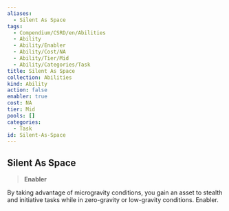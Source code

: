 ```yaml
---
aliases:
  - Silent As Space
tags:
  - Compendium/CSRD/en/Abilities
  - Ability
  - Ability/Enabler
  - Ability/Cost/NA
  - Ability/Tier/Mid
  - Ability/Categories/Task
title: Silent As Space
collection: Abilities
kind: Ability
action: false
enabler: true
cost: NA
tier: Mid
pools: []
categories:
  - Task
id: Silent-As-Space
---
```

## Silent As Space    
>**Enabler**  
    
By taking advantage of microgravity conditions, you gain an asset to stealth and initiative tasks while in zero-gravity or low-gravity conditions. Enabler.
